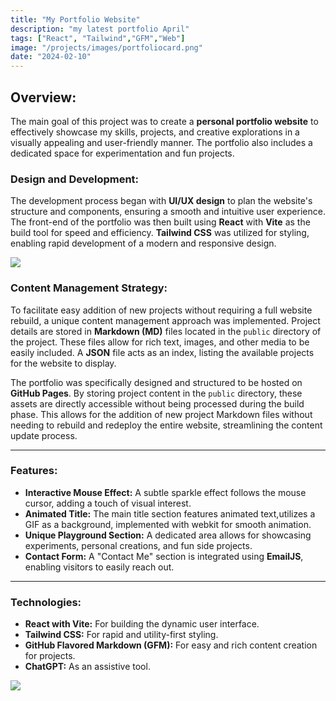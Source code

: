 ```yaml
---
title: "My Portfolio Website"
description: "my latest portfolio April"
tags: ["React", "Tailwind","GFM","Web"]
image: "/projects/images/portfoliocard.png"
date: "2024-02-10"
---
```



## Overview:

The main goal of this project was to create a **personal portfolio website** to effectively showcase my skills, projects, and creative explorations in a visually appealing and user-friendly manner. The portfolio also includes a dedicated space for experimentation and fun projects.

### Design and Development:

The development process began with **UI/UX design** to plan the website's structure and components, ensuring a smooth and intuitive user experience. The front-end of the portfolio was then built using **React** with **Vite** as the build tool for speed and efficiency. **Tailwind CSS** was utilized for styling, enabling rapid development of a modern and responsive design.

![](/projects/images/portfolio/portfolioui.png)

### Content Management Strategy:

To facilitate easy addition of new projects without requiring a full website rebuild, a unique content management approach was implemented. Project details are stored in **Markdown (MD)** files located in the `public` directory of the project. These files allow for rich text, images, and other media to be easily included. A **JSON** file acts as an index, listing the available projects for the website to display.

The portfolio was specifically designed and structured to be hosted on **GitHub Pages**. By storing project content in the `public` directory, these assets are directly accessible without being processed during the build phase. This allows for the addition of new project Markdown files without needing to rebuild and redeploy the entire website, streamlining the content update process.

---

### Features:

* **Interactive Mouse Effect:** A subtle sparkle effect follows the mouse cursor, adding a touch of visual interest.
* **Animated Title:** The main title section features animated text,utilizes a GIF as a background, implemented with webkit for smooth animation.
* **Unique Playground Section:** A dedicated area allows for showcasing experiments, personal creations, and fun side projects.
* **Contact Form:** A "Contact Me" section is integrated using **EmailJS**, enabling visitors to easily reach out.

---

### Technologies:

* **React with Vite:** For building the dynamic user interface.
* **Tailwind CSS:** For rapid and utility-first styling.
* **GitHub Flavored Markdown (GFM):** For easy and rich content creation for projects.
* **ChatGPT:** As an assistive tool.

![](/projects/images/portfolio/portfolio.png)
